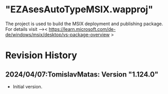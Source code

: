 # "EZAsesAutoTypeMSIX.wapproj"
The project is used to build the MSIX deployment and publishing package.
For details visit -->< https://learn.microsoft.com/de-de/windows/msix/desktop/vs-package-overview >

# Revision History
## 2024/04/07:TomislavMatas: Version "1.124.0"
* Initial version.
